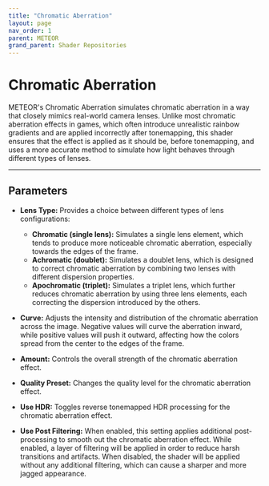 ```yaml
---
title: "Chromatic Aberration"
layout: page
nav_order: 1
parent: METEOR
grand_parent: Shader Repositories
---
```


# Chromatic Aberration

METEOR's Chromatic Aberration simulates chromatic aberration in a way that closely mimics real-world camera lenses. Unlike most chromatic aberration effects in games, which often introduce unrealistic rainbow gradients and are applied incorrectly after tonemapping, this shader ensures that the effect is applied as it should be, before tonemapping, and uses a more accurate method to simulate how light behaves through different types of lenses.

---

## Parameters

* **Lens Type:** Provides a choice between different types of lens configurations:
  * **Chromatic (single lens):** Simulates a single lens element, which tends to produce more noticeable chromatic aberration, especially towards the edges of the frame.
  * **Achromatic (doublet):** Simulates a doublet lens, which is designed to correct chromatic aberration by combining two lenses with different dispersion properties.
  * **Apochromatic (triplet):** Simulates a triplet lens, which further reduces chromatic aberration by using three lens elements, each correcting the dispersion introduced by the others.

* **Curve:** Adjusts the intensity and distribution of the chromatic aberration across the image. Negative values will curve the aberration inward, while positive values will push it outward, affecting how the colors spread from the center to the edges of the frame.

* **Amount:** Controls the overall strength of the chromatic aberration effect.

* **Quality Preset:** Changes the quality level for the chromatic aberration effect.

* **Use HDR:** Toggles reverse tonemapped HDR processing for the chromatic aberration effect.

* **Use Post Filtering:** When enabled, this setting applies additional post-processing to smooth out the chromatic aberration effect. While enabled, a layer of filtering will be applied in order to reduce harsh transitions and artifacts. When disabled, the shader will be applied without any additional filtering, which can cause a sharper and more jagged appearance.